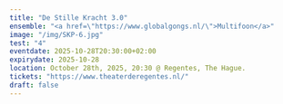 ```yaml
---
title: "De Stille Kracht 3.0"
ensemble: "<a href=\"https://www.globalgongs.nl/\">Multifoon</a>"
image: "/img/SKP-6.jpg"
test: "4"
eventdate: 2025-10-28T20:30:00+02:00
expirydate: 2025-10-28
location: October 28th, 2025, 20:30 @ Regentes, The Hague.
tickets: "https://www.theaterderegentes.nl/"
draft: false
---
```


